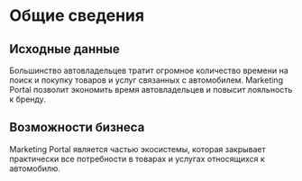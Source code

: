 # Общие сведения

## Исходные данные

Большинство автовладельцев тратит огромное количество времени на поиск и покупку товаров и услуг связанных с автомобилем. Marketing Portal позволит экономить время
автовладельцев и повысит лояльность к бренду.

## Возможности бизнеса

Marketing Portal является частью экосистемы, которая закрывает практически все потребности в товарах и услугах относящихся к автомобилю.